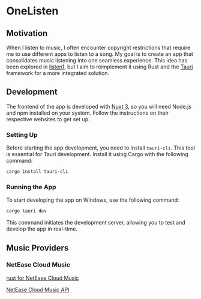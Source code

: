 # OneListen

## Motivation

When I listen to music, I often encounter copyright restrictions that require me to use different apps to listen to a song. My goal is to create an app that consolidates music listening into one seamless experience. This idea has been explored in [listen1](https://github.com/listen1), but I aim to reimplement it using Rust and the [Tauri](https://tauri.app/) framework for a more integrated solution.

## Development

The frontend of the app is developed with [Nuxt 3](https://nuxt.com/), so you will need Node.js and npm installed on your system. Follow the instructions on their respective websites to get set up.

### Setting Up

Before starting the app development, you need to install `tauri-cli`. This tool is essential for Tauri development. Install it using Cargo with the following command:

```bash
cargo install tauri-cli
```
### Running the App

To start developing the app on Windows, use the following command:
```bash
cargo tauri dev
```
This command initiates the development server, allowing you to test and develop the app in real-time.


## Music Providers

### NetEase Cloud Music

[rust for NetEase Cloud Music](https://github.com/tthzwq/NeteaseCloudMusic)

[NetEase Cloud Music API](https://docs-neteasecloudmusicapi.vercel.app/)